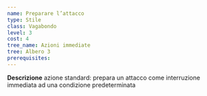 ```yaml
---
name: Preparare l’attacco
type: Stile
class: Vagabondo
level: 3
cost: 4
tree_name: Azioni immediate
tree: Albero 3
prerequisites: 
---
```


**Descrizione**
azione standard: prepara un attacco come interruzione immediata ad una
condizione predeterminata